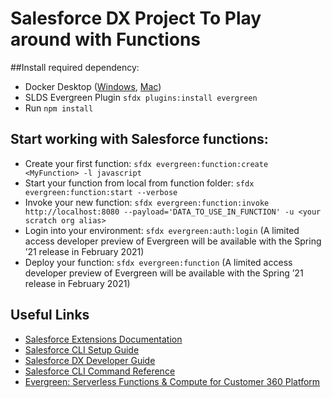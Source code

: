 # Salesforce DX Project To Play around with Functions

##Install required dependency:
- Docker Desktop ([Windows](https://docs.docker.com/docker-for-windows/install/]), [Mac](https://docs.docker.com/docker-for-mac/install/))
- SLDS Evergreen Plugin `sfdx plugins:install evergreen`
- Run `npm install`

## Start working with Salesforce functions:
- Create your first function: `sfdx evergreen:function:create <MyFunction> -l javascript`
- Start your function from local from function folder: `sfdx evergreen:function:start --verbose`
- Invoke your new function: `sfdx evergreen:function:invoke http://localhost:8080 --payload='DATA_TO_USE_IN_FUNCTION' -u <your scratch org alias>`
- Login into your environment: `sfdx evergreen:auth:login` (A limited access developer preview of Evergreen will be available with the Spring ’21 release in February 2021)
- Deploy your function: `sfdx evergreen:function` (A limited access developer preview of Evergreen will be available with the Spring ’21 release in February 2021)

## Useful Links

- [Salesforce Extensions Documentation](https://developer.salesforce.com/tools/vscode/)
- [Salesforce CLI Setup Guide](https://developer.salesforce.com/docs/atlas.en-us.sfdx_setup.meta/sfdx_setup/sfdx_setup_intro.htm)
- [Salesforce DX Developer Guide](https://developer.salesforce.com/docs/atlas.en-us.sfdx_dev.meta/sfdx_dev/sfdx_dev_intro.htm)
- [Salesforce CLI Command Reference](https://developer.salesforce.com/docs/atlas.en-us.sfdx_cli_reference.meta/sfdx_cli_reference/cli_reference.htm)
- [Evergreen: Serverless Functions & Compute for Customer 360 Platform](https://developer.salesforce.com/blogs/2019/11/introducing-salesforce-evergreen.html)
